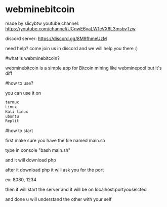 # webminebitcoin 

made by slicybtw
youtube channel: https://youtube.com/channel/UCqwE6vaLW1eVX6L3msbvTzw

discord server: https://discord.gg/8M9fhmeUzM

need help? come join us in discord and we will help you there :)


#what is webminebitcoin?

webminebitcoin is a simple app for Bitcoin mining like webminepool but it's diff

#how to use?

you can use it on 

```js
termux
Linux 
Kali linux
ubuntu 
Replit
```

#how to start 

first make sure you have the file named main.sh

type in console "bash main.sh"

and it will download php 

after it download php it will ask you for the port 

ex: 8080, 1234

then it will start the server and it will be on localhost:portyouselcted

and done u will understand the other with your self
